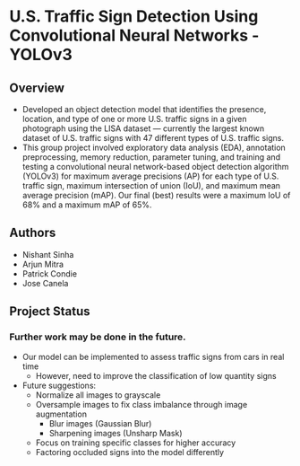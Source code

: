# U.S. Traffic Sign Detection Using Convolutional Neural Networks - YOLOv3
## Overview
* Developed an object detection model that identifies the presence, location, and type of one or more U.S. traffic signs in a given photograph using the LISA dataset — currently the largest known dataset of U.S. traffic signs with 47 different types of U.S. traffic signs.
* This group project involved exploratory data analysis (EDA), annotation preprocessing, memory reduction, parameter tuning, and training and testing a convolutional neural network-based object detection algorithm (YOLOv3) for maximum average precisions (AP) for each type of U.S. traffic sign, maximum intersection of union (IoU), and maximum mean average precision (mAP). Our final (best) results were a maximum IoU of 68% and a maximum mAP of 65%. 

## Authors
* Nishant Sinha
* Arjun Mitra
* Patrick Condie
* Jose Canela

## Project Status
### Further work may be done in the future.
* Our model can be implemented to assess traffic signs from cars in real time
  * However, need to improve the classification of low quantity signs
* Future suggestions:
  * Normalize all images to grayscale
  * Oversample images to fix class imbalance through image augmentation
    * Blur images (Gaussian Blur)
    * Sharpening images (Unsharp Mask)
  * Focus on training specific classes for higher accuracy
  * Factoring occluded signs into the model differently
